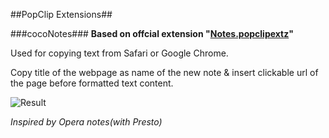 ##PopClip Extensions##

###cocoNotes###
__Based on offcial extension "[Notes.popclipextz](https://github.com/pilotmoon/PopClip-Extensions/tree/master/extensions)"__

Used for copying text from Safari or Google Chrome.

Copy title of the webpage as name of the new note & insert clickable url of the page before formatted text content.

![Result](http://drive.joysr.com/images/cocoNoteEx.png "Result")

_Inspired by Opera notes(with Presto)_
